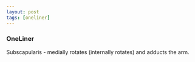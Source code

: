 ```yaml
---
layout: post
tags: [oneliner]
---
```



### OneLiner

Subscapularis - medially rotates (internally rotates) and adducts the arm.
